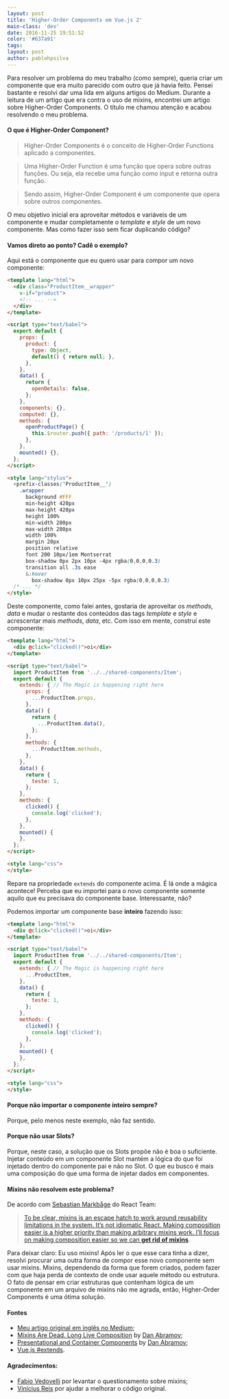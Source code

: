 ```yaml
---
layout: post
title: 'Higher-Order Components em Vue.js 2'
main-class: 'dev'
date: 2016-11-25 19:51:52 
color: '#637a91'
tags: 
layout: post
author: pablohpsilva
---
```


Para resolver um problema do meu trabalho (como sempre), queria criar um componente que era muito parecido com outro que já havia feito. Pensei bastante e resolvi dar uma lida em alguns artigos do Medium. Durante a leitura de um artigo que era contra o uso de mixins, encontrei um artigo sobre Higher-Order Components. O título me chamou atenção e acabou resolvendo o meu problema.

#### O que é Higher-Order Component?
> Higher-Order Components é o conceito de Higher-Order Functions aplicado a componentes.

> Uma Higher-Order Function é uma função que opera sobre outras funções. Ou seja, ela recebe uma função como input e retorna outra função.

> Sendo assim, Higher-Order Component é um componente que opera sobre outros componentes.

O meu objetivo inicial era aproveitar métodos e variáveis de um componente e mudar completamente o *template* e *style* de um novo componente. Mas como fazer isso sem ficar duplicando código?

#### Vamos direto ao ponto? Cadê o exemplo?

Aqui está o componente que eu quero usar para compor um novo componente:

```html
<template lang="html">
  <div class="ProductItem__wrapper"
    v-if="product">
    <!-- ... -->
  </div>
</template>

<script type="text/babel">
  export default {
    props: {
      product: {
        type: Object,
        default() { return null; },
      },
    },
    data() {
      return {
        openDetails: false,
      };
    },
    components: {},
    computed: {},
    methods: {
      openProductPage() {
        this.$router.push({ path: '/products/1' });
      },
    },
    mounted() {},
  };
</script>

<style lang="stylus">
  +prefix-classes('ProductItem__')
    .wrapper
      background #FFF
      min-height 420px
      max-height 420px
      height 100%
      min-width 280px
      max-width 280px
      width 100%
      margin 20px
      position relative
      font 200 10px/1em Montserrat
      box-shadow 0px 2px 10px -4px rgba(0,0,0,0.3)
      transition all .3s ease
      &:hover
        box-shadow 0px 10px 25px -5px rgba(0,0,0,0.3)
  /* ... */
</style>
```
Deste componente, como falei antes, gostaria de aproveitar os *methods*, *data* e mudar o restante dos conteúdos das tags *template* e *style* e acrescentar mais *methods*, *data*, etc. Com isso em mente, construí este componente:

```html
<template lang="html">
  <div @click="clicked()">oi</div>
</template>

<script type="text/babel">
  import ProductItem from '../../shared-components/Item';
  export default {
    extends: { // The Magic is happening right here
      props: {
        ...ProductItem.props,
      },
      data() {
        return {
          ...ProductItem.data(),
        };
      },
      methods: {
        ...ProductItem.methods,
      },
    },
    data() {
      return {
        teste: 1,
      };
    },
    methods: {
      clicked() {
        console.log('clicked');
      },
    },
    mounted() {
    },
  };
</script>

<style lang="css">
</style>
```

Repare na propriedade `extends` do componente acima. É lá onde a mágica acontece! Perceba que eu importei para o novo componente somente aquilo que eu precisava do componente base. Interessante, não?

Podemos importar um componente base **inteiro** fazendo isso:
```html
<template lang="html">
  <div @click="clicked()">oi</div>
</template>

<script type="text/babel">
  import ProductItem from '../../shared-components/Item';
  export default {
    extends: { // The Magic is happening right here
      ...ProductItem,
    },
    data() {
      return {
        teste: 1,
      };
    },
    methods: {
      clicked() {
        console.log('clicked');
      },
    },
    mounted() {
    },
  };
</script>

<style lang="css">
</style>
```
#### Porque não importar o componente inteiro sempre?
Porque, pelo menos neste exemplo, não faz sentido.

#### Porque não usar Slots?
Porque, neste caso, a solução que os Slots propõe não é boa o suficiente. Injetar conteúdo em um componente Slot mantém a lógica do que foi injetado dentro do componente pai e não no Slot. O que eu busco é mais uma composição do que uma forma de injetar dados em componentes.

#### Mixins não resolvem este problema?
De acordo com [Sebastian Markbåge](https://twitter.com/sebmarkbage) do React Team:
> [To be clear, mixins is an escape hatch to work around reusability limitations in the system. It’s not idiomatic React. Making composition easier is a higher priority than making arbitrary mixins work. I’ll focus on making composition easier so we can **get rid of mixins**](https://github.com/facebook/react/issues/1380#issue-31121026).

Para deixar claro: Eu uso mixins! Após ler o que esse cara tinha a dizer, resolvi procurar uma outra forma de compor esse novo componente sem usar mixins. Mixins, dependendo da forma que forem criados, podem fazer com que haja perda de contexto de onde usar aquele método ou estrutura. O fato de pensar em criar estruturas que contenham lógica de um componente em um arquivo de mixins não me agrada, então, Higher-Order Components é uma ótima solução.

#### Fontes
* [Meu artigo original em inglês no Medium](https://medium.com/tldr-tech/higher-order-components-in-vue-js-38b500c6d49f#.bga8w8o1a);
* [Mixins Are Dead. Long Live Composition](https://medium.com/@dan_abramov/mixins-are-dead-long-live-higher-order-components-94a0d2f9e750#.xjhx30toe) by [Dan Abramov](http://twitter.com/dan_abramov);
* [Presentational and Container Components](https://medium.com/@dan_abramov/smart-and-dumb-components-7ca2f9a7c7d0#.2zvg0wqtr) by [Dan Abramov](http://twitter.com/dan_abramov);
* [Vue.js #extends](http://vuejs.org/v2/api/#extends).

#### Agradecimentos:
* [Fabio Vedovelli](http://www.vuejs-brasil.com.br/author/vedovelli/) por levantar o questionamento sobre mixins;
* [Vinícius Reis](http://www.vuejs-brasil.com.br/author/vinicius/) por ajudar a melhorar o código original.
